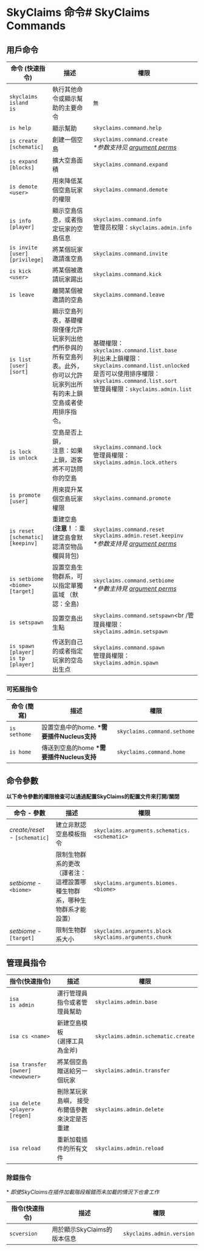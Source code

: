 ﻿# SkyClaims 命令# SkyClaims Commands

## 用戶命令
| 命令 (快速指令) | 描述 | 權限 |
| --------------- | ----------- | ---------- |
| `skyclaims`<br />`island`<br />`is` | 執行其他命令或顯示幫助的主要命令 | `無` |
| `is help` | 顯示幫助 | `skyclaims.command.help` |
| `is create [schematic]` | 創建一個空島 | `skyclaims.command.create`<br />_*参数支持见 [argument perms](#command-arguments)_ |
| `is expand [blocks]` | 擴大空島面積 | `skyclaims.command.expand` |
| `is demote <user>` | 用來降低某個空島玩家的權限 | `skyclaims.command.demote` |
| `is info [player]` | 顯示空島信息，或者指定玩家的空島信息 | `skyclaims.command.info`<br />管理员权限：`skyclaims.admin.info` |
| `is invite [user] [privilege]` | 將某個玩家邀請進空島 | `skyclaims.command.invite` |
| `is kick <user>` | 將某個被邀請玩家踢出 | `skyclaims.command.kick` |
| `is leave` | 離開某個被邀請的空島 | `skyclaims.command.leave` |
| `is list [user] [sort]` | 顯示空島列表，基礎權限僅僅允許玩家列出他們所參與的所有空島列表。此外，你可以允許玩家列出所有的未上鎖空島或者使用排序指令。 | 基礎權限：`skyclaims.command.list.base`<br />列出未上鎖權限：`skyclaims.command.list.unlocked`<br />是否可以使用排序權限：`skyclaims.command.list.sort`<br />管理員權限：`skyclaims.admin.list` |
| `is lock`<br />`is unlock` | 空島是否上鎖，<br />注意：如果上鎖，遊客將不可訪問你的空島 | `skyclaims.command.lock`<br />管理員權限：`skyclaims.admin.lock.others` |
| `is promote [user]` | 用來提升某個空島玩家權限 | `skyclaims.command.promote` |
| `is reset [schematic] [keepinv]` | 重建空島 <br />(**注意！**：重建空島會默認清空物品欄與背包) | `skyclaims.command.reset`<br/>`skyclaims.admin.reset.keepinv`<br/>_*参数支持見 [argument perms](#command-arguments)_ |
| `is setbiome <biome> [target]` | 設置空島生物群系，可以指定單獨區域 （默認：全島) | `skyclaims.command.setbiome`<br />_*參數主持見 [argument perms](#command-arguments)_ |
| `is setspawn` | 設置空島出生點 | `skyclaims.command.setspawn`<br /管理員權限：`skyclaims.admin.setspawn` |
| `is spawn [player]`<br />`is tp [player]` | 传送到自己的或者指定玩家的空岛出生点 | `skyclaims.command.spawn`<br />管理員權限： `skyclaims.admin.spawn` |

### 可拓展指令

| 命令 (簡寫) | 描述 | 權限 |
| --------------- | ----------- | ---------- |
| `is sethome` | 設置空島中的home. **\*需要插件Nucleus支持** | `skyclaims.command.sethome` |
| `is home` | 傳送到空島的home **\*需要插件Nucleus支持** | `skyclaims.command.home` |

## 命令參數
**以下命令參數的權限檢查可以通過配置SkyClaims的配置文件來打開/關閉**

| 命令 - 參數 | 描述 | 權限 |
| --------------- | ----------- | ---------- |
| _create/reset_ - `[schematic]` | 建立非默認空島模板指令 | `skyclaims.arguments.schematics.<schematic>` |
| _setbiome_ - `<biome>` | 限制生物群系的更改<br />（譯者注：這裡設置哪種生物群系，哪种生物群系才能設置） | `skyclaims.arguments.biomes.<biome>` |
| _setbiome_ - `[target]` | 限制生物群系大小 | `skyclaims.arguments.block`<br />`skyclaims.arguments.chunk` |

## 管理員指令
| 指令(快速指令) | 描述 | 權限 |
| --------------- | ----------- | ---------- |
| `isa`<br />`is admin` | 運行管理員指令或者管理員幫助 | `skyclaims.admin.base` |
| `isa cs <name>`| 新建空島模板<br />(選擇工具為金斧) | `skyclaims.admin.schematic.create` |
| `isa transfer [owner] <newowner>` | 將某個空島贈送給另一個玩家 | `skyclaims.admin.transfer` |
| `isa delete <player> [regen]` | 刪除某玩家島嶼， 接受布爾值參數來決定是否重建 | `skyclaims.admin.delete` |
| `isa reload` | 重新加载插件的所有文件  | `skyclaims.admin.reload` |

### 除錯指令
\* _即使SkyClaims在插件加載階段報錯而未加載的情況下也會工作_

| 指令(快速指令) | 描述 | 權限 |
| --------------- | ----------- | ---------- |
| `scversion` | 用於顯示SkyClaims的版本信息  | `skyclaims.admin.version` |
